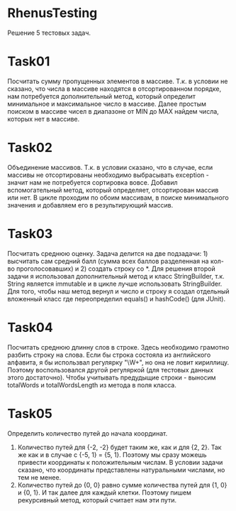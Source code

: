 # RhenusTesting
Решение 5 тестовых задач.
# Task01
Посчитать сумму пропущенных элементов в массиве.
Т.к. в условии не сказано, что числа в массиве находятся в отсортированном порядке, нам потребуется дополнительный метод, который определит минимальное и максимальное число в массиве.
Далее простым поиском в массиве чисел в диапазоне от MIN до MAX найдем числа, которых нет в массиве.
# Task02
Объединение массивов.
Т.к. в условии сказано, что в случае, если массивы не отсортированы необходимо выбрасывать exception - значит нам не потребуется сортировка вовсе. Добавил вспомогательный метод, который определяет, отсортирован массив или нет.
В цикле проходим по обоим массивам, в поиске минимального значения и добавляем его в результирующий массив.
# Task03
Посчитать среднюю оценку.
Задача делится на две подзадачи: 1) высчитать сам средний балл (сумма всех баллов разделенная на кол-во проголосовавших) и 2) создать строку со *. Для решения второй задачи я использовал дополнительный метод и класс StringBuilder, т.к. String является immutable и в цикле лучше использовать StringBuilder.
Для того, чтобы наш метод вернул и число и строку я создал отдельный вложенный класс где переопределил equals() и hashCode() (для JUnit).
# Task04
Посчитать среднюю длинну слов в строке.
Здесь необходимо грамотно разбить строку на слова. Если бы строка состояла из английского алфавита, я бы использвал регулярку "\W+", но она не ловит кириллицу. Поэтому воспользовался другой регуляркой (для тестовых данных этого достаточно).
Чтобы учитывать предудыщие строки - выносим totalWords и totalWordsLength из метода в поля класса.
# Task05
Определить количество путей до начала координат.
1) Количество путей для {-2, -2} будет таким же, как и для {2, 2}. Так же как и в случае с {-5, 1} = {5, 1}. Поэтому мы сразу можешь привести координаты к положительным числам. В условии задачи сказано, что координаты представлены натуральными числами, но тем не менее.
2) Количество путей до {0, 0} равно сумме количества путей для {1, 0} и {0, 1}. И так далее для каждый клетки.
Поэтому пишем рекурсивный метод, который считает нам эти пути.
